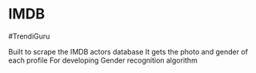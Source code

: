 # IMDB
#TrendiGuru

Built to scrape the IMDB actors database
It gets the photo and gender of each profile
For developing Gender recognition algorithm
